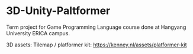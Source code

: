 # 3D-Unity-Paltformer
Term project for Game Programming Language course done at Hangyang University ERICA campus.

3D assets:
Tilemap / platformer kit:
https://kenney.nl/assets/platformer-kit
